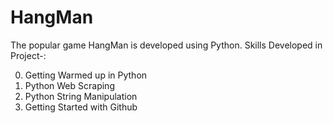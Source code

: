 # HangMan
The popular game HangMan is developed using Python.
Skills Developed in Project-:

0) Getting Warmed up in Python
1) Python Web Scraping
2) Python String Manipulation
3) Getting Started with Github
